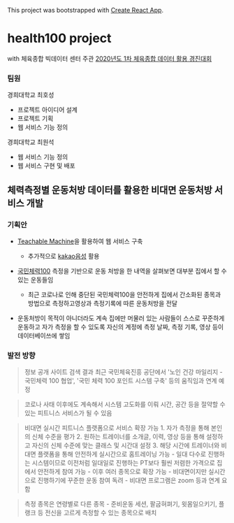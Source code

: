 This project was bootstrapped with [Create React App](https://github.com/facebook/create-react-app).

# health100 project
with 체육종합 빅데이터 센터 주관 [2020년도 1차 체육종합 데이터 활용 경진대회](http://sportsdata.or.kr/event_view.html)

### 팀원
경희대학교 최호성
- 프로젝트 아이디어 설계
- 프로젝트 기획
- 웹 서비스 기능 정의

경희대학교 최원석
- 웹 서비스 기능 정의
- 웹 서비스 구현 및 배포

## 체력측정별 운동처방 데이터를 활용한 비대면 운동처방 서비스 개발

### 기획안

* [Teachable Machine](https://teachablemachine.withgoogle.com/)을 활용하여 웹 서비스 구축
    - 추가적으로 [kakao음성](https://developers.kakao.com/) 활용

* [국민체력100](http://14.49.46.105/front/certify/cer0102_list.do) 측정을 기반으로 운동 처방을 한 내역을 살펴보면 대부분 집에서 할 수 있는 운동들임
    - 최근 코로나로 인해 중단된 국민체력100을 안전하게 집에서 간소화된 종목과 방법으로 측정하고영상과 측정기록에 따른 운동처방을 전달

* 운동처방이 목적이 아니더라도 계속 집에만 머물러 있는 사람들이 스스로 꾸준하게 운동하고 자가 측정을 할 수 있도록 자신의 계정에 측정 날짜, 측정 기록, 영상 등이 데이터베이쓰에 쌓임


### 발전 방향

> 정보 공개 사이트 검색 결과 최근 국민체육진흥 공단에서 '노인 건강 마일리지 - 국민체력 100 협업', '국민 체력 100 포인트 시스템 구축' 등의 움직임과 연계 예정

> 코로나 사태 이후에도 계속해서 시스템 고도화를 이뤄 시간, 공간 등을 절약할 수 있는 피트니스 서비스가 될 수 있음

> 비대면 실시간 피트니스 플랫폼으로 서비스 확장 가능
    1. 자가 측정을 통해 본인의 신체 수준을 평가
    2. 원하는 트레이너를 소개글, 이력, 영상 등을 통해 설정하고 자신의 신체 수준에 맞는 클래스 및 시간대 설정
    3. 해당 시간에 트레이너와 비대면 플랫폼을 통해 안전하게 실시간으로 홈트레이닝 가능
        - 일대 다수로 진행하는 시스템이므로 이전처럼 일대일로 진행하는 PT보다 훨씬 저렴한 가격으로 집에서 안전하게 참여 가능
        - 이후 여러 종목으로 확장 가능
        - 비대면이지만 실시간으로 진행하기에 꾸준한 운동 참여 독려
        - 비대면 프로그램은 zoom 등과 연계 요함

> 측정 종목은 연령별로 다른 종목
    - 준비운동 세션, 팔굽혀펴기, 윗몸일으키기, 플랭크 등 전신을 고르게 측정할 수 있는 종목으로 배치
